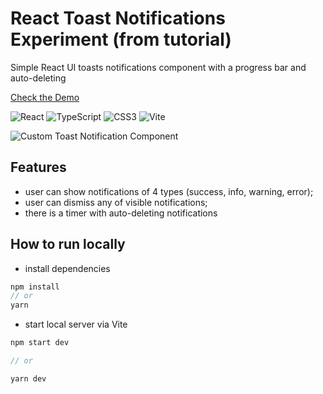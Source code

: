 # React Toast Notifications Experiment (from tutorial)
Simple React UI toasts notifications component with a progress bar and auto-deleting

[Check the Demo](https://react-toast-notifications.vercel.app/)

![React](https://img.shields.io/badge/react-%2320232a.svg?style=for-the-badge&logo=react&logoColor=%2361DAFB) ![TypeScript](https://img.shields.io/badge/typescript-%23007ACC.svg?style=for-the-badge&logo=typescript&logoColor=white) ![CSS3](https://img.shields.io/badge/css3-%231572B6.svg?style=for-the-badge&logo=css3&logoColor=white) ![Vite](https://img.shields.io/badge/vite-%23646CFF.svg?style=for-the-badge&logo=vite&logoColor=white)

![Custom Toast Notification Component](https://github.com/nat-davydova/react-toast-notifications/assets/52240221/d3f0803e-7083-4924-9e16-c7160d05e941)

## Features

* user can show notifications of 4 types (success, info, warning, error);
* user can dismiss any of visible notifications;
* there is a timer with auto-deleting notifications

## How to run locally

* install dependencies
```js
npm install
// or
yarn
```
* start local server via Vite
```js
npm start dev

// or

yarn dev
```
